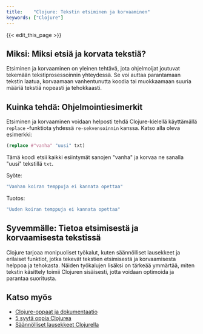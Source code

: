 ```yaml
---
title:    "Clojure: Tekstin etsiminen ja korvaaminen"
keywords: ["Clojure"]
---
```


{{< edit_this_page >}}

## Miksi: Miksi etsiä ja korvata tekstiä?

Etsiminen ja korvaaminen on yleinen tehtävä, jota ohjelmoijat joutuvat tekemään tekstiprosessoinnin yhteydessä. Se voi auttaa parantamaan tekstin laatua, korvaamaan vanhentunutta koodia tai muokkaamaan suuria määriä tekstiä nopeasti ja tehokkaasti.

## Kuinka tehdä: Ohjelmointiesimerkit

Etsiminen ja korvaaminen voidaan helposti tehdä Clojure-kielellä käyttämällä `replace` -funktiota yhdessä `re-sekvensoinnin` kanssa. Katso alla oleva esimerkki:

```Clojure
(replace #"vanha" "uusi" txt)
```

Tämä koodi etsii kaikki esiintymät sanojen "vanha" ja korvaa ne sanalla "uusi" tekstillä `txt`.

Syöte:

```Clojure
"Vanhan koiran temppuja ei kannata opettaa"
```

Tuotos:

```Clojure
"Uuden koiran temppuja ei kannata opettaa"
```

## Syvemmälle: Tietoa etsimisestä ja korvaamisesta tekstissä

Clojure tarjoaa monipuoliset työkalut, kuten säännölliset lausekkeet ja erilaiset funktiot, jotka tekevät tekstien etsimisestä ja korvaamisesta helppoa ja tehokasta. Näiden työkalujen lisäksi on tärkeää ymmärtää, miten tekstin käsittely toimii Clojuren sisäisesti, jotta voidaan optimoida ja parantaa suoritusta.

## Katso myös

- [Clojure-oppaat ja dokumentaatio](https://clojuredocs.org/)
- [5 syytä oppia Clojurea](https://medium.com/@thebachd/the-top-5-reasons-you-should-learn-clojure-1064ffb3dd15)
- [Säännölliset lausekkeet Clojurella](https://clojure.org/guides/regex)